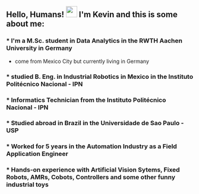 ## Hello, Humans! <img src="https://raw.githubusercontent.com/MartinHeinz/MartinHeinz/master/wave.gif" width="30px"> I'm Kevin and this is some about me:

### * I'm a M.Sc. student in Data Analytics in the RWTH Aachen University in Germany
* come from Mexico City but currently living in Germany
### * studied B. Eng. in Industrial Robotics in Mexico in the Instituto Politécnico Nacional - IPN
### * Informatics Technician from the Instituto Politécnico Nacional - IPN
### * Studied abroad in Brazil in the Universidade de Sao Paulo - USP 
### * Worked for 5 years in the Automation Industry as a Field Application Engineer
### * Hands-on experience with Artificial Vision Sytems, Fixed Robots, AMRs, Cobots, Controllers and some other funny industrial toys


<!--
**Kevin-Med/Kevin-Med** is a ✨ _special_ ✨ repository because its `README.md` (this file) appears on your GitHub profile.

Here are some ideas to get you started:

- 🔭 I’m currently working on ...
- 🌱 I’m currently learning ...
- 👯 I’m looking to collaborate on ...
- 🤔 I’m looking for help with ...
- 💬 Ask me about ...
- 📫 How to reach me: ...
- 😄 Pronouns: ...
- ⚡ Fun fact: ...
-->
